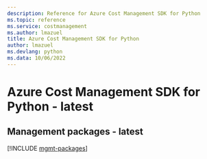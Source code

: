 ```yaml
---
description: Reference for Azure Cost Management SDK for Python
ms.topic: reference
ms.service: costmanagement
ms.author: lmazuel
title: Azure Cost Management SDK for Python
author: lmazuel
ms.devlang: python
ms.data: 10/06/2022
---
```

# Azure Cost Management SDK for Python - latest

## Management packages - latest
[!INCLUDE [mgmt-packages](cost-management-mgmt-index.md)]
